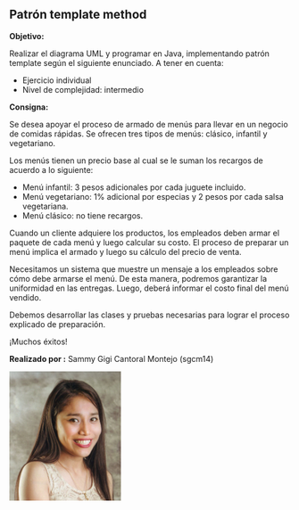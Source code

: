 Patrón template method
---

**Objetivo:**

Realizar el diagrama UML y programar en Java, implementando patrón template según el
siguiente enunciado.
A tener en cuenta:
* Ejercicio individual
* Nivel de complejidad: intermedio


**Consigna:**

Se desea apoyar el proceso de armado de menús para llevar en un negocio de comidas
rápidas. Se ofrecen tres tipos de menús: clásico, infantil y vegetariano.

Los menús tienen un precio base al cual se le suman los recargos de acuerdo a lo
siguiente:

* Menú infantil: 3 pesos adicionales por cada juguete incluido.
* Menú vegetariano: 1% adicional por especias y 2 pesos por cada salsa
vegetariana.
* Menú clásico: no tiene recargos.

Cuando un cliente adquiere los productos, los empleados deben armar el paquete de
cada menú y luego calcular su costo. El proceso de preparar un menú implica el armado y
luego su cálculo del precio de venta.

Necesitamos un sistema que muestre un mensaje a los empleados sobre cómo debe
armarse el menú. De esta manera, podremos garantizar la uniformidad en las entregas.
Luego, deberá informar el costo final del menú vendido.

Debemos desarrollar las clases y pruebas necesarias para lograr el proceso explicado de
preparación.

¡Muchos éxitos!

**Realizado por :** Sammy Gigi Cantoral Montejo (sgcm14)

<img src ="https://raw.githubusercontent.com/sgcm14/sgcm14/main/sammy.jpg" width="200">

